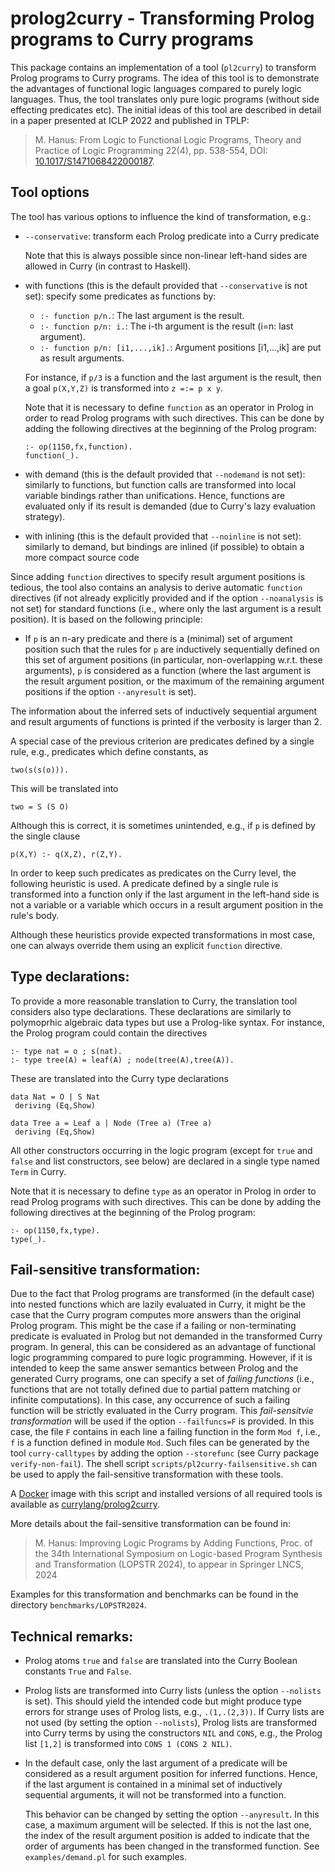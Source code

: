 prolog2curry - Transforming Prolog programs to Curry programs
=============================================================

This package contains an implementation of a tool (`pl2curry`)
to transform Prolog programs to Curry programs.
The idea of this tool is to demonstrate the advantages of
functional logic languages compared to purely logic languages.
Thus, the tool translates only pure logic programs (without side
effecting predicates etc).
The initial ideas of this tool are described in detail in a
paper presented at ICLP 2022 and published in TPLP:

> M. Hanus: From Logic to Functional Logic Programs,
> Theory and Practice of Logic Programming 22(4), pp. 538-554,
> DOI: [10.1017/S1471068422000187](http://doi.org/10.1017/S1471068422000187).


Tool options
------------

The tool has various options to influence the kind of transformation, e.g.:

- `--conservative`: transform each Prolog predicate into a Curry predicate

  Note that this is always possible since non-linear left-hand sides
  are allowed in Curry (in contrast to Haskell).

- with functions (this is the default provided that `--conservative` 
  is not set): specify some predicates as functions by:

  * `:- function p/n.`: The last argument is the result.
  * `:- function p/n: i.`: The i-th argument is the result (i=n: last argument).
  * `:- function p/n: [i1,...,ik].`: Argument positions [i1,...,ik] are
    put as result arguments.

  For instance, if `p/3` is a function and the last argument is the result,
  then a goal `p(X,Y,Z)` is transformed into `z =:= p x y`.

  Note that it is necessary to define `function` as an operator in Prolog
  in order to read Prolog programs with such directives. This can be done
  by adding the following directives at the beginning of the Prolog program:

      :- op(1150,fx,function).
      function(_).

- with demand (this is the default provided that `--nodemand`
  is not set):
  similarly to functions, but function calls are transformed
  into local variable bindings rather than unifications. Hence,
  functions are evaluated only if its result is demanded
  (due to Curry's lazy evaluation strategy).

- with inlining (this is the default provided that `--noinline`
  is not set):
  similarly to demand, but bindings are inlined (if possible)
  to obtain a more compact source code

Since adding `function` directives to specify result argument positions
is tedious, the tool also contains an analysis to derive automatic
`function` directives (if not already explicitly provided and
if the option `--noanalysis` is not set) for standard functions
(i.e., where only the last argument is a result position).
It is based on the following principle:

- If `p` is an n-ary predicate and there is a (minimal) set of
  argument position such that the rules for `p` are inductively
  sequentially defined on this set of argument positions
  (in particular, non-overlapping w.r.t. these arguments),
  `p` is considered as a function (where the last argument
  is the result argument position, or the maximum of the remaining
  argument positions if the option `--anyresult` is set).

The information about the inferred sets of inductively sequential argument
and result arguments of functions is printed if the verbosity is larger than 2.

A special case of the previous criterion are predicates
defined by a single rule, e.g., predicates which define constants, as

    two(s(s(o))).

This will be translated into

    two = S (S O)

Although this is correct, it is sometimes unintended, e.g.,
if `p` is defined by the single clause

    p(X,Y) :- q(X,Z), r(Z,Y).

In order to keep such predicates as predicates on the Curry level,
the following heuristic is used. A predicate defined by a single rule
is transformed into a function only if the last argument in the
left-hand side is not a variable or a variable which occurs in a
result argument position in the rule's body.

Although these heuristics provide expected transformations
in most case, one can always override them using an explicit
`function` directive.


Type declarations:
------------------

To provide a more reasonable translation to Curry,
the translation tool considers also type declarations.
These declarations are similarly to polymoprhic algebraic data types
but use a Prolog-like syntax.
For instance, the Prolog program could contain the directives

    :- type nat = o ; s(nat).
    :- type tree(A) = leaf(A) ; node(tree(A),tree(A)).

These are translated into the Curry type declarations

    data Nat = O | S Nat
     deriving (Eq,Show)

    data Tree a = Leaf a | Node (Tree a) (Tree a)
     deriving (Eq,Show)

All other constructors occurring in the logic program
(except for `true` and `false` and list constructors, see below)
are declared in a single type named `Term` in Curry.

Note that it is necessary to define `type` as an operator in Prolog
in order to read Prolog programs with such directives. This can be done
by adding the following directives at the beginning of the Prolog program:

    :- op(1150,fx,type).
    type(_).


Fail-sensitive transformation:
------------------------------

Due to the fact that Prolog programs are transformed (in the default case)
into nested functions which are lazily evaluated in Curry,
it might be the case that the Curry program computes more answers
than the original Prolog program.
This might be the case if a failing or non-terminating
predicate is evaluated in Prolog but not demanded in the transformed
Curry program. In general, this can be considered as an advantage
of functional logic programming compared to pure logic programming.
However, if it is intended to keep the same answer semantics
between Prolog and the generated Curry programs,
one can specify a set of _failing functions_ (i.e., functions that
are not totally defined due to partial pattern matching or
infinite computations).
In this case, any occurrence of such a failing function will be strictly
evaluated in the Curry program. This _fail-sensitvie transformation_
will be used if the option `--failfuncs=F` is provided.
In this case, the file `F` contains in each line a failing function
in the form `Mod f`, i.e., `f` is a function defined in module `Mod`.
Such files can be generated by the tool `curry-calltypes` by adding
the option `--storefunc` (see Curry package `verify-non-fail`).
The shell script `scripts/pl2curry-failsensitive.sh`
can be used to apply the fail-sensitive transformation with these tools.

A [Docker](https://hub.docker.com/) image with this script and
installed versions of all required tools is available as
[currylang/prolog2curry](https://hub.docker.com/r/currylang/prolog2curry).

More details about the fail-sensitive transformation can be found in:

> M. Hanus: Improving Logic Programs by Adding Functions,
> Proc. of the  34th International Symposium on Logic-based Program Synthesis
> and Transformation (LOPSTR 2024),
> to appear in Springer LNCS, 2024

Examples for this transformation and benchmarks can be found
in the directory `benchmarks/LOPSTR2024`.


Technical remarks:
------------------

- Prolog atoms `true` and `false` are translated into the Curry
  Boolean constants `True` and `False`.

- Prolog lists are transformed into Curry lists (unless the option
  `--nolists` is set).
  This should yield the intended code but might produce type errors
  for strange uses of Prolog lists, e.g., `.(1,.(2,3))`.
  If Curry lists are not used (by setting the option `--nolists`),
  Prolog lists are transformed into Curry terms by using the constructors
  `NIL` and `CONS`, e.g., the Prolog list
  `[1,2]` is transformed into `CONS 1 (CONS 2 NIL)`.

- In the default case, only the last argument of a predicate will be
  considered as a result argument position for inferred functions.
  Hence, if the last argument is contained in a minimal set
  of inductively sequential arguments, it will not be transformed
  into a function.

  This behavior can be changed by setting the option `--anyresult`.
  In this case, a maximum argument will be selected.
  If this is not the last one, the index of the result argument
  position is added to indicate that the order of arguments
  has been changed in the transformed function.
  See `examples/demand.pl` for such examples.
